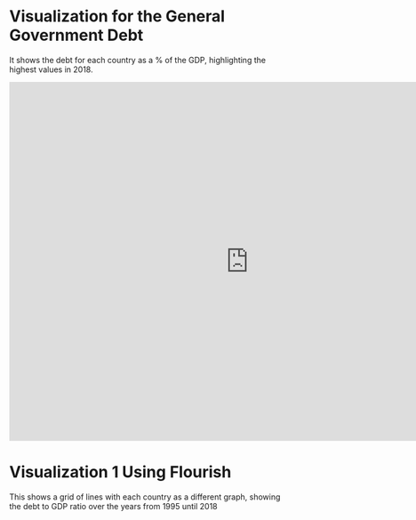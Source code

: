 # Visualization for the General Government Debt


It shows the debt for each country as a % of the GDP, highlighting the highest values in 2018.

<iframe src="https://data.oecd.org/chart/6gJY" width="860" height="645" style="border: 0" mozallowfullscreen="true" webkitallowfullscreen="true" allowfullscreen="true"><a href="https://data.oecd.org/chart/6gJY" target="_blank">OECD Chart: General government debt, Total, % of GDP, Annual, 2018</a></iframe>


# Visualization 1 Using Flourish

This shows a grid of lines with each country as a different graph, showing the debt to GDP ratio over the years from 1995 until 2018

<div class="flourish-embed flourish-chart" data-src="visualisation/5284504"><script src="https://public.flourish.studio/resources/embed.js"></script></div>
